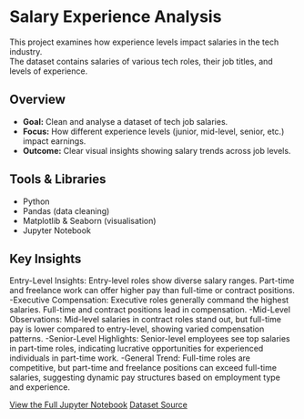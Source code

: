 # Salary Experience Analysis

This project examines how experience levels impact salaries in the tech industry.  
The dataset contains salaries of various tech roles, their job titles, and levels of experience.

## Overview
- **Goal:** Clean and analyse a dataset of tech job salaries.
- **Focus:** How different experience levels (junior, mid-level, senior, etc.) impact earnings.
- **Outcome:** Clear visual insights showing salary trends across job levels.

## Tools & Libraries
- Python
- Pandas (data cleaning)
- Matplotlib & Seaborn (visualisation)
- Jupyter Notebook

## Key Insights
Entry-Level Insights: Entry-level roles show diverse salary ranges. Part-time and freelance work can offer higher pay than full-time or contract positions.
-Executive Compensation: Executive roles generally command the highest salaries. Full-time and contract positions lead in compensation.
-Mid-Level Observations: Mid-level salaries in contract roles stand out, but full-time pay is lower compared to entry-level, showing varied compensation patterns.
-Senior-Level Highlights: Senior-level employees see top salaries in part-time roles, indicating lucrative opportunities for experienced individuals in part-time work.
-General Trend: Full-time roles are competitive, but part-time and freelance positions can exceed full-time salaries, suggesting dynamic pay structures based on employment type and experience.

[View the Full Jupyter Notebook](https://github.com/Divine-hub-data/Salary-Experience-Analysis/blob/main/Salary-Experience-Analysis.ipynb)
[Dataset Source](https://github.com/Divine-hub-data/Salary-Experience-Analysis/blob/main/ds_salaries_dirty.csv)
